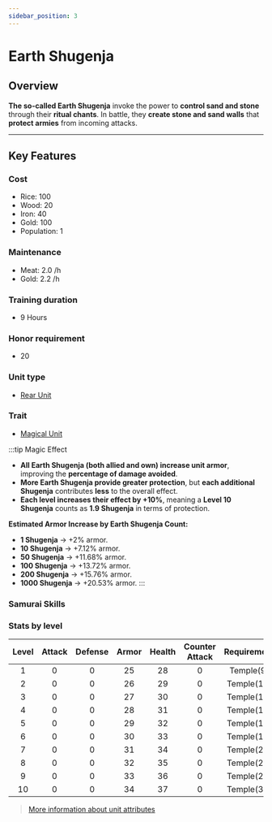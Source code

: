 ```yaml
---
sidebar_position: 3
---
```


# Earth Shugenja

## Overview

**The so-called Earth Shugenja** invoke the power to **control sand and stone** through their **ritual chants**. In battle, they **create stone and sand walls** that **protect armies** from incoming attacks.

---

## Key Features

### Cost
- Rice: 100
- Wood: 20
- Iron: 40
- Gold: 100
- Population: 1

### Maintenance
- Meat: 2.0 /h
- Gold: 2.2 /h

### Training duration
- 9 Hours

### Honor requirement
- 20

### Unit type
- [Rear Unit](../index.md#rear-units)

### Trait
- [Magical Unit](../index.md#magical-units)

:::tip Magic Effect
- **All Earth Shugenja (both allied and own) increase unit armor**, improving the **percentage of damage avoided**.  
- **More Earth Shugenja provide greater protection**, but **each additional Shugenja** contributes **less** to the overall effect.  
- **Each level increases their effect by +10%**, meaning a **Level 10 Shugenja** counts as **1.9 Shugenja** in terms of protection.  

**Estimated Armor Increase by Earth Shugenja Count:**  
- **1 Shugenja** → +2% armor.  
- **10 Shugenja** → +7.12% armor.  
- **50 Shugenja** → +11.68% armor.  
- **100 Shugenja** → +13.72% armor.  
- **200 Shugenja** → +15.76% armor.  
- **1000 Shugenja** → +20.53% armor.
:::

### Samurai Skills
<!-- They can be affected by the Samurai abilities [Spread Panic](../../samurais/reasoning-skills.md) and [Dark Leader](../../samurais/charisma-skills.md). -->

### Stats by level

| Level | Attack | Defense | Armor | Health | Counter Attack | Requirement |
| :---: | :----: | :-----: | :---: | :----: | :------------: | :---------: |
|   1   |   0    |    0    |  25   |   28   |       0        |  Temple(9)  |
|   2   |   0    |    0    |  26   |   29   |       0        | Temple(10)  |
|   3   |   0    |    0    |  27   |   30   |       0        | Temple(11)  |
|   4   |   0    |    0    |  28   |   31   |       0        | Temple(13)  |
|   5   |   0    |    0    |  29   |   32   |       0        | Temple(15)  |
|   6   |   0    |    0    |  30   |   33   |       0        | Temple(18)  |
|   7   |   0    |    0    |  31   |   34   |       0        | Temple(21)  |
|   8   |   0    |    0    |  32   |   35   |       0        | Temple(24)  |
|   9   |   0    |    0    |  33   |   36   |       0        | Temple(27)  |
|  10   |   0    |    0    |  34   |   37   |       0        | Temple(32)  |

> [More information about unit attributes](../index.md#attributes)